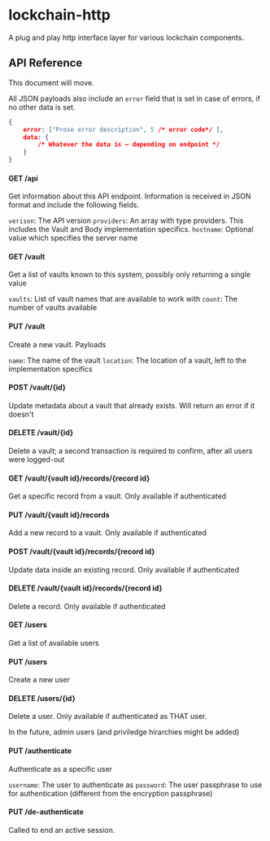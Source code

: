 # lockchain-http

A plug and play http interface layer for various lockchain components.


## API Reference

This document will move.

All JSON payloads also include an `error` field that is set in case of errors, if no other data is set.

```json
{
    error: ["Prose error description", 5 /* error code*/ ],
    data: {
        /* Whatever the data is – depending on endpoint */
    }
}
```

#### GET /api

Get information about this API endpoint. Information is received in JSON format and include the following fields.

`verison`: The API version
`providers`: An array with type providers. This includes the Vault and Body implementation specifics.
`hostname`: Optional value which specifies the server name

#### GET /vault

Get a list of vaults known to this system, possibly only returning a single value

`vaults`: List of vault names that are available to work with
`count`: The number of vaults available

#### PUT /vault

Create a new vault. Payloads

`name`: The name of the vault
`location`: The location of a vault, left to the implementation specifics 

#### POST /vault/{id}

Update metadata about a vault that already exists. Will return an error if it doesn't

#### DELETE /vault/{id}

Delete a vault; a second transaction is required to confirm, after all users were logged-out

#### GET /vault/{vault id}/records/{record id}

Get a specific record from a vault. Only available if authenticated

#### PUT /vault/{vault id}/records

Add a new record to a vault. Only available if authenticated

#### POST /vault/{vault id}/records/{record id}

Update data inside an existing record. Only available if authenticated

#### DELETE /vault/{vault id}/records/{record id}

Delete a record. Only available if authenticated

#### GET /users

Get a list of available users

#### PUT /users

Create a new user

#### DELETE /users/{id}

Delete a user. Only available if authenticated as THAT user.

In the future, admin users (and priviledge hirarchies might be added)

#### PUT /authenticate

Authenticate as a specific user

`username`: The user to authenticate as
`password`: The user passphrase to use for authentication (different from the encryption passphrase)

#### PUT /de-authenticate

Called to end an active session.
